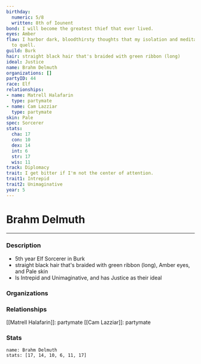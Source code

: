 ```yaml
---
birthday:
  numeric: 5/8
  written: 8th of Iounent
bond: I will become the greatest thief that ever lived.
eyes: Amber
flaw: I harbor dark, bloodthirsty thoughts that my isolation and meditation failed
  to quell.
guild: Burk
hair: straight black hair that's braided with green ribbon (long)
ideal: Justice
name: Brahm Delmuth
organizations: []
partyID: 44
race: Elf
relationships:
- name: Matrell Halafarin
  type: partymate
- name: Cam Lazziar
  type: partymate
skin: Pale
spec: Sorcerer
stats:
  cha: 17
  con: 10
  dex: 14
  int: 6
  str: 17
  wis: 11
track: Diplomacy
trait: I get bitter if I'm not the center of attention.
trait1: Intrepid
trait2: Unimaginative
year: 5
---
```

# Brahm Delmuth
---
### Description
- 5th year Elf Sorcerer in Burk
- straight black hair that's braided with green ribbon (long), Amber eyes, and Pale skin
- Is Intrepid and Unimaginative, and has Justice as their ideal

### Organizations
### Relationships
[[Matrell Halafarin]]: partymate
[[Cam Lazziar]]: partymate
### Stats
```statblock
name: Brahm Delmuth
stats: [17, 14, 10, 6, 11, 17]
```